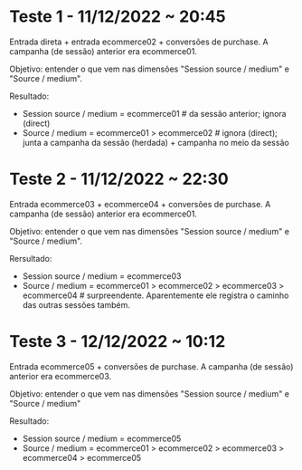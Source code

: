 # Teste 1 - 11/12/2022 ~ 20:45

Entrada direta + entrada ecommerce02 + conversões de purchase.
A campanha (de sessão) anterior era ecommerce01.

Objetivo: entender o que vem nas dimensões "Session source / medium" e "Source / medium".

Resultado:
  - Session source / medium = ecommerce01 # da sessão anterior; ignora (direct)
  - Source / medium = ecommerce01 > ecommerce02 # ignora (direct); junta a campanha da sessão (herdada) + campanha no meio da sessão


# Teste 2 - 11/12/2022 ~ 22:30

Entrada ecommerce03 + ecommerce04 + conversões de purchase.
A campanha (de sessão) anterior era ecommerce01.

Objetivo: entender o que vem nas dimensões "Session source / medium" e "Source / medium".

Rersultado:
  - Session source / medium = ecommerce03
  - Source / medium = ecommerce01 > ecommerce02 > ecommerce03 > ecommerce04 # surpreendente. Aparentemente ele registra o caminho das outras sessões também.


# Teste 3 - 12/12/2022 ~ 10:12

Entrada ecommerce05 + conversões de purchase.
A campanha (de sessão) anterior era ecommerce03.

Objetivo: entender o que vem nas dimensões "Session source / medium" e "Source / medium"

Resultado:
  - Session source / medium = ecommerce05
  - Source / medium = ecommerce01 > ecommerce02 > ecommerce03 > ecommerce04 > ecommerce05


